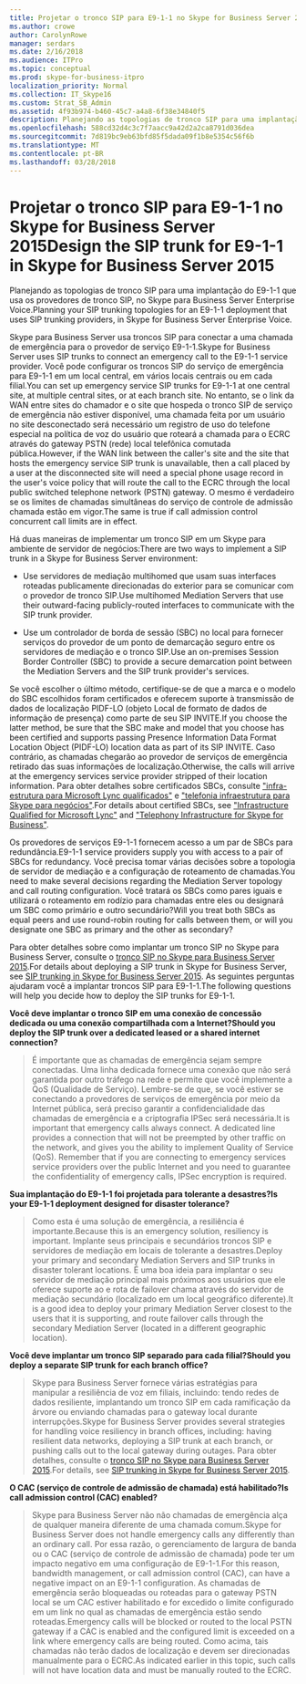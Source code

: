 ```yaml
---
title: Projetar o tronco SIP para E9-1-1 no Skype for Business Server 2015
ms.author: crowe
author: CarolynRowe
manager: serdars
ms.date: 2/16/2018
ms.audience: ITPro
ms.topic: conceptual
ms.prod: skype-for-business-itpro
localization_priority: Normal
ms.collection: IT_Skype16
ms.custom: Strat_SB_Admin
ms.assetid: 4f93b974-b460-45c7-a4a8-6f38e34840f5
description: Planejando as topologias de tronco SIP para uma implantação do E9-1-1 que usa os provedores de tronco SIP, no Skype para Business Server Enterprise Voice.
ms.openlocfilehash: 588cd32d4c3c7f7aacc9a42d2a2ca8791d036dea
ms.sourcegitcommit: 7d819bc9eb63bfd85f5dada09f1b8e5354c56f6b
ms.translationtype: MT
ms.contentlocale: pt-BR
ms.lasthandoff: 03/28/2018
---
```

# <a name="design-the-sip-trunk-for-e9-1-1-in-skype-for-business-server-2015"></a><span data-ttu-id="86dc6-103">Projetar o tronco SIP para E9-1-1 no Skype for Business Server 2015</span><span class="sxs-lookup"><span data-stu-id="86dc6-103">Design the SIP trunk for E9-1-1 in Skype for Business Server 2015</span></span>
 
<span data-ttu-id="86dc6-104">Planejando as topologias de tronco SIP para uma implantação do E9-1-1 que usa os provedores de tronco SIP, no Skype para Business Server Enterprise Voice.</span><span class="sxs-lookup"><span data-stu-id="86dc6-104">Planning your SIP trunking topologies for an E9-1-1 deployment that uses SIP trunking providers, in Skype for Business Server Enterprise Voice.</span></span>
  
<span data-ttu-id="86dc6-105">Skype para Business Server usa troncos SIP para conectar a uma chamada de emergência para o provedor de serviço E9-1-1.</span><span class="sxs-lookup"><span data-stu-id="86dc6-105">Skype for Business Server uses SIP trunks to connect an emergency call to the E9-1-1 service provider.</span></span> <span data-ttu-id="86dc6-106">Você pode configurar os troncos SIP do serviço de emergência para E9-1-1 em um local central, em vários locais centrais ou em cada filial.</span><span class="sxs-lookup"><span data-stu-id="86dc6-106">You can set up emergency service SIP trunks for E9-1-1 at one central site, at multiple central sites, or at each branch site.</span></span> <span data-ttu-id="86dc6-107">No entanto, se o link da WAN entre sites do chamador e o site que hospeda o tronco SIP de serviço de emergência não estiver disponível, uma chamada feita por um usuário no site desconectado será necessário um registro de uso do telefone especial na política de voz do usuário que roteará a chamada para o ECRC através do gateway PSTN (rede) local telefônica comutada pública.</span><span class="sxs-lookup"><span data-stu-id="86dc6-107">However, if the WAN link between the caller's site and the site that hosts the emergency service SIP trunk is unavailable, then a call placed by a user at the disconnected site will need a special phone usage record in the user's voice policy that will route the call to the ECRC through the local public switched telephone network (PSTN) gateway.</span></span> <span data-ttu-id="86dc6-108">O mesmo é verdadeiro se os limites de chamadas simultâneas do serviço de controle de admissão chamada estão em vigor.</span><span class="sxs-lookup"><span data-stu-id="86dc6-108">The same is true if call admission control concurrent call limits are in effect.</span></span>
  
<span data-ttu-id="86dc6-109">Há duas maneiras de implementar um tronco SIP em um Skype para ambiente de servidor de negócios:</span><span class="sxs-lookup"><span data-stu-id="86dc6-109">There are two ways to implement a SIP trunk in a Skype for Business Server environment:</span></span>
  
- <span data-ttu-id="86dc6-110">Use servidores de mediação multihomed que usam suas interfaces roteadas publicamente direcionadas do exterior para se comunicar com o provedor de tronco SIP.</span><span class="sxs-lookup"><span data-stu-id="86dc6-110">Use multihomed Mediation Servers that use their outward-facing publicly-routed interfaces to communicate with the SIP trunk provider.</span></span>
    
- <span data-ttu-id="86dc6-111">Use um controlador de borda de sessão (SBC) no local para fornecer serviços do provedor de um ponto de demarcação seguro entre os servidores de mediação e o tronco SIP.</span><span class="sxs-lookup"><span data-stu-id="86dc6-111">Use an on-premises Session Border Controller (SBC) to provide a secure demarcation point between the Mediation Servers and the SIP trunk provider's services.</span></span>
    
<span data-ttu-id="86dc6-112">Se você escolher o último método, certifique-se de que a marca e o modelo do SBC escolhidos foram certificados e oferecem suporte à transmissão de dados de localização PIDF-LO (objeto Local de formato de dados de informação de presença) como parte de seu SIP INVITE.</span><span class="sxs-lookup"><span data-stu-id="86dc6-112">If you choose the latter method, be sure that the SBC make and model that you choose has been certified and supports passing Presence Information Data Format Location Object (PIDF-LO) location data as part of its SIP INVITE.</span></span> <span data-ttu-id="86dc6-113">Caso contrário, as chamadas chegarão ao provedor de serviços de emergência retirado das suas informações de localização.</span><span class="sxs-lookup"><span data-stu-id="86dc6-113">Otherwise, the calls will arrive at the emergency services service provider stripped of their location information.</span></span> <span data-ttu-id="86dc6-114">Para obter detalhes sobre certificados SBCs, consulte ["infra-estrutura para Microsoft Lync qualificados"](https://go.microsoft.com/fwlink/p/?LinkId=248425) e ["telefonia infraestrutura para Skype para negócios"](https://technet.microsoft.com/en-us/office/dn947483).</span><span class="sxs-lookup"><span data-stu-id="86dc6-114">For details about certified SBCs, see   ["Infrastructure Qualified for Microsoft Lync"](https://go.microsoft.com/fwlink/p/?LinkId=248425) and ["Telephony Infrastructure for Skype for Business"](https://technet.microsoft.com/en-us/office/dn947483).</span></span>
  
<span data-ttu-id="86dc6-115">Os provedores de serviços E9-1-1 fornecem acesso a um par de SBCs para redundância.</span><span class="sxs-lookup"><span data-stu-id="86dc6-115">E9-1-1 service providers supply you with access to a pair of SBCs for redundancy.</span></span> <span data-ttu-id="86dc6-116">Você precisa tomar várias decisões sobre a topologia de servidor de mediação e a configuração de roteamento de chamadas.</span><span class="sxs-lookup"><span data-stu-id="86dc6-116">You need to make several decisions regarding the Mediation Server topology and call routing configuration.</span></span> <span data-ttu-id="86dc6-117">Você tratará os SBCs como pares iguais e utilizará o roteamento em rodízio para chamadas entre eles ou designará um SBC como primário e outro secundário?</span><span class="sxs-lookup"><span data-stu-id="86dc6-117">Will you treat both SBCs as equal peers and use round-robin routing for calls between them, or will you designate one SBC as primary and the other as secondary?</span></span>
  
<span data-ttu-id="86dc6-118">Para obter detalhes sobre como implantar um tronco SIP no Skype para Business Server, consulte o [tronco SIP no Skype para Business Server 2015](sip-trunking.md).</span><span class="sxs-lookup"><span data-stu-id="86dc6-118">For details about deploying a SIP trunk in Skype for Business Server, see [SIP trunking in Skype for Business Server 2015](sip-trunking.md).</span></span> <span data-ttu-id="86dc6-119">As seguintes perguntas ajudaram você a implantar troncos SIP para E9-1-1.</span><span class="sxs-lookup"><span data-stu-id="86dc6-119">The following questions will help you decide how to deploy the SIP trunks for E9-1-1.</span></span>
  
 <span data-ttu-id="86dc6-120">**Você deve implantar o tronco SIP em uma conexão de concessão dedicada ou uma conexão compartilhada com a Internet?**</span><span class="sxs-lookup"><span data-stu-id="86dc6-120">**Should you deploy the SIP trunk over a dedicated leased or a shared internet connection?**</span></span>
  
> <span data-ttu-id="86dc6-p105">É importante que as chamadas de emergência sejam sempre conectadas. Uma linha dedicada fornece uma conexão que não será garantida por outro tráfego na rede e permite que você implemente a QoS (Qualidade de Serviço). Lembre-se de que, se você estiver se conectando a provedores de serviços de emergência por meio da Internet pública, será preciso garantir a confidencialidade das chamadas de emergência e a criptografia IPSec será necessária.</span><span class="sxs-lookup"><span data-stu-id="86dc6-p105">It is important that emergency calls always connect. A dedicated line provides a connection that will not be preempted by other traffic on the network, and gives you the ability to implement Quality of Service (QoS). Remember that if you are connecting to emergency services service providers over the public Internet and you need to guarantee the confidentiality of emergency calls, IPSec encryption is required.</span></span> 
    
 <span data-ttu-id="86dc6-124">**Sua implantação do E9-1-1 foi projetada para tolerante a desastres?**</span><span class="sxs-lookup"><span data-stu-id="86dc6-124">**Is your E9-1-1 deployment designed for disaster tolerance?**</span></span>
  
> <span data-ttu-id="86dc6-125">Como esta é uma solução de emergência, a resiliência é importante.</span><span class="sxs-lookup"><span data-stu-id="86dc6-125">Because this is an emergency solution, resiliency is important.</span></span> <span data-ttu-id="86dc6-126">Implante seus principais e secundários troncos SIP e servidores de mediação em locais de tolerante a desastres.</span><span class="sxs-lookup"><span data-stu-id="86dc6-126">Deploy your primary and secondary Mediation Servers and SIP trunks in disaster tolerant locations.</span></span> <span data-ttu-id="86dc6-127">É uma boa ideia para implantar o seu servidor de mediação principal mais próximos aos usuários que ele oferece suporte ao e rota de failover chama através do servidor de mediação secundário (localizado em um local geográfico diferente).</span><span class="sxs-lookup"><span data-stu-id="86dc6-127">It is a good idea to deploy your primary Mediation Server closest to the users that it is supporting, and route failover calls through the secondary Mediation Server (located in a different geographic location).</span></span> 
    
 <span data-ttu-id="86dc6-128">**Você deve implantar um tronco SIP separado para cada filial?**</span><span class="sxs-lookup"><span data-stu-id="86dc6-128">**Should you deploy a separate SIP trunk for each branch office?**</span></span>
  
> <span data-ttu-id="86dc6-129">Skype para Business Server fornece várias estratégias para manipular a resiliência de voz em filiais, incluindo: tendo redes de dados resiliente, implantando um tronco SIP em cada ramificação da árvore ou enviando chamadas para o gateway local durante interrupções.</span><span class="sxs-lookup"><span data-stu-id="86dc6-129">Skype for Business Server provides several strategies for handling voice resiliency in branch offices, including: having resilient data networks, deploying a SIP trunk at each branch, or pushing calls out to the local gateway during outages.</span></span> <span data-ttu-id="86dc6-130">Para obter detalhes, consulte o [tronco SIP no Skype para Business Server 2015](sip-trunking.md).</span><span class="sxs-lookup"><span data-stu-id="86dc6-130">For details, see [SIP trunking in Skype for Business Server 2015](sip-trunking.md).</span></span>
    
 <span data-ttu-id="86dc6-131">**O CAC (serviço de controle de admissão de chamada) está habilitado?**</span><span class="sxs-lookup"><span data-stu-id="86dc6-131">**Is call admission control (CAC) enabled?**</span></span>
  
> <span data-ttu-id="86dc6-132">Skype para Business Server não não chamadas de emergência alça de qualquer maneira diferente de uma chamada comum.</span><span class="sxs-lookup"><span data-stu-id="86dc6-132">Skype for Business Server does not handle emergency calls any differently than an ordinary call.</span></span> <span data-ttu-id="86dc6-133">Por essa razão, o gerenciamento de largura de banda ou o CAC (serviço de controle de admissão de chamada) pode ter um impacto negativo em uma configuração de E9-1-1.</span><span class="sxs-lookup"><span data-stu-id="86dc6-133">For this reason, bandwidth management, or call admission control (CAC), can have a negative impact on an E9-1-1 configuration.</span></span> <span data-ttu-id="86dc6-134">As chamadas de emergência serão bloqueadas ou roteadas para o gateway PSTN local se um CAC estiver habilitado e for excedido o limite configurado em um link no qual as chamadas de emergência estão sendo roteadas.</span><span class="sxs-lookup"><span data-stu-id="86dc6-134">Emergency calls will be blocked or routed to the local PSTN gateway if a CAC is enabled and the configured limit is exceeded on a link where emergency calls are being routed.</span></span> <span data-ttu-id="86dc6-135">Como acima, tais chamadas não terão dados de localização e devem ser direcionadas manualmente para o ECRC.</span><span class="sxs-lookup"><span data-stu-id="86dc6-135">As indicated earlier in this topic, such calls will not have location data and must be manually routed to the ECRC.</span></span>
    

